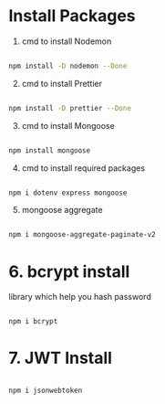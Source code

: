 # Install Packages

1. cmd to install Nodemon

```bash

npm install -D nodemon --Done

```

2. cmd to install Prettier

```bash

npm install -D prettier --Done

```

3. cmd to install Mongoose

```bash

npm install mongoose

```

4. cmd to install required packages

```bash

npm i dotenv express mongoose

```

5. mongoose aggregate

```bash

npm i mongoose-aggregate-paginate-v2

```

# 6. bcrypt install

library which help you hash password

```bash

npm i bcrypt

```

# 7. JWT Install

```bash

npm i jsonwebtoken


```
